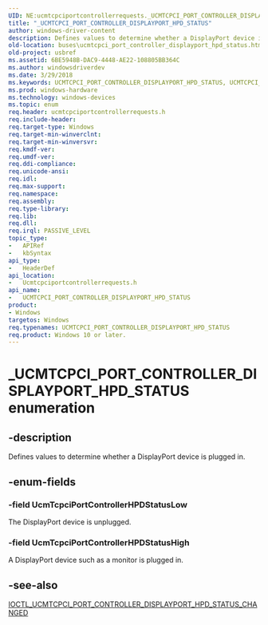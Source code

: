 ```yaml
---
UID: NE:ucmtcpciportcontrollerrequests._UCMTCPCI_PORT_CONTROLLER_DISPLAYPORT_HPD_STATUS
title: "_UCMTCPCI_PORT_CONTROLLER_DISPLAYPORT_HPD_STATUS"
author: windows-driver-content
description: Defines values to determine whether a DisplayPort device is plugged in.
old-location: buses\ucmtcpci_port_controller_displayport_hpd_status.htm
old-project: usbref
ms.assetid: 6BE5948B-DAC9-4448-AE22-108805BB364C
ms.author: windowsdriverdev
ms.date: 3/29/2018
ms.keywords: UCMTCPCI_PORT_CONTROLLER_DISPLAYPORT_HPD_STATUS, UCMTCPCI_PORT_CONTROLLER_DISPLAYPORT_HPD_STATUS enumeration [Buses], UcmTcpciPortControllerHPDStatusHigh, UcmTcpciPortControllerHPDStatusLow, _UCMTCPCI_PORT_CONTROLLER_DISPLAYPORT_HPD_STATUS, buses.ucmtcpci_port_controller_displayport_hpd_status, ucmtcpciportcontrollerrequests/UCMTCPCI_PORT_CONTROLLER_DISPLAYPORT_HPD_STATUS, ucmtcpciportcontrollerrequests/UcmTcpciPortControllerHPDStatusHigh, ucmtcpciportcontrollerrequests/UcmTcpciPortControllerHPDStatusLow
ms.prod: windows-hardware
ms.technology: windows-devices
ms.topic: enum
req.header: ucmtcpciportcontrollerrequests.h
req.include-header: 
req.target-type: Windows
req.target-min-winverclnt: 
req.target-min-winversvr: 
req.kmdf-ver: 
req.umdf-ver: 
req.ddi-compliance: 
req.unicode-ansi: 
req.idl: 
req.max-support: 
req.namespace: 
req.assembly: 
req.type-library: 
req.lib: 
req.dll: 
req.irql: PASSIVE_LEVEL
topic_type:
-	APIRef
-	kbSyntax
api_type:
-	HeaderDef
api_location:
-	Ucmtcpciportcontrollerrequests.h
api_name:
-	UCMTCPCI_PORT_CONTROLLER_DISPLAYPORT_HPD_STATUS
product:
- Windows
targetos: Windows
req.typenames: UCMTCPCI_PORT_CONTROLLER_DISPLAYPORT_HPD_STATUS
req.product: Windows 10 or later.
---
```


# _UCMTCPCI_PORT_CONTROLLER_DISPLAYPORT_HPD_STATUS enumeration


## -description


Defines values to determine whether a DisplayPort device is plugged in.


## -enum-fields




### -field UcmTcpciPortControllerHPDStatusLow

The DisplayPort device is unplugged.


### -field UcmTcpciPortControllerHPDStatusHigh

A DisplayPort device such as a monitor is plugged in.


## -see-also




<a href="https://msdn.microsoft.com/library/windows/hardware/mt805831">IOCTL_UCMTCPCI_PORT_CONTROLLER_DISPLAYPORT_HPD_STATUS_CHANGED</a>
 

 

